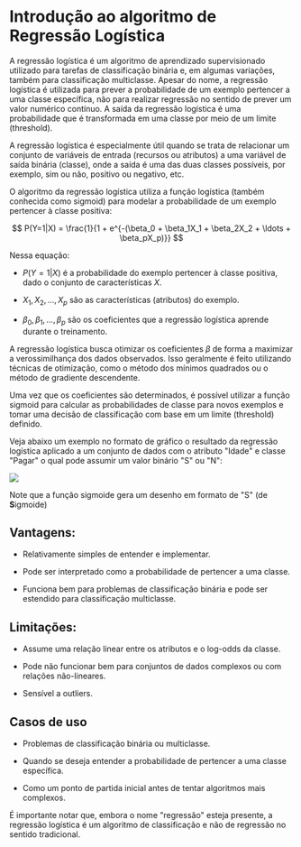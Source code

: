 # Introdução ao algoritmo de Regressão Logística

A regressão logística é um algoritmo de aprendizado supervisionado utilizado para tarefas de classificação binária e, em algumas variações, também para classificação multiclasse. Apesar do nome, a regressão logística é utilizada para prever a probabilidade de um exemplo pertencer a uma classe específica, não para realizar regressão no sentido de prever um valor numérico contínuo. A saída da regressão logística é uma probabilidade que é transformada em uma classe por meio de um limite (threshold).

A regressão logística é especialmente útil quando se trata de relacionar um conjunto de variáveis de entrada (recursos ou atributos) a uma variável de saída binária (classe), onde a saída é uma das duas classes possíveis, por exemplo, sim ou não, positivo ou negativo, etc.

O algoritmo da regressão logística utiliza a função logística (também conhecida como sigmoid) para modelar a probabilidade de um exemplo pertencer à classe positiva:

$$
P(Y=1|X) = \frac{1}{1 + e^{-(\beta_0 + \beta_1X_1 + \beta_2X_2 + \ldots + \beta_pX_p)}}
$$

Nessa equação:

- $P(Y=1|X)$ é a probabilidade do exemplo pertencer à classe positiva, dado o conjunto de características $X$.

- $X_1, X_2, \ldots, X_p$ são as características (atributos) do exemplo.

- $\beta_0, \beta_1, \ldots, \beta_p$ são os coeficientes que a regressão logística aprende durante o treinamento.

A regressão logística busca otimizar os coeficientes $\beta$ de forma a maximizar a verossimilhança dos dados observados. Isso geralmente é feito utilizando técnicas de otimização, como o método dos mínimos quadrados ou o método de gradiente descendente.

Uma vez que os coeficientes são determinados, é possível utilizar a função sigmoid para calcular as probabilidades de classe para novos exemplos e tomar uma decisão de classificação com base em um limite (threshold) definido.

Veja abaixo um exemplo no formato de gráfico o resultado da regressão logística aplicado a um conjunto de dados com o atributo "Idade" e classe "Pagar" o qual pode assumir um valor binário "S" ou "N":

![](exemplo-funcao-sigmoide.png)

Note que a função sigmoide gera um desenho em formato de "S" (de **S**igmoide)

## **Vantagens:**

- Relativamente simples de entender e implementar.

- Pode ser interpretado como a probabilidade de pertencer a uma classe.

- Funciona bem para problemas de classificação binária e pode ser estendido para classificação multiclasse.

## **Limitações:**

- Assume uma relação linear entre os atributos e o log-odds da classe.

- Pode não funcionar bem para conjuntos de dados complexos ou com relações não-lineares.

- Sensível a outliers.

## **Casos de uso**

- Problemas de classificação binária ou multiclasse.

- Quando se deseja entender a probabilidade de pertencer a uma classe específica.

- Como um ponto de partida inicial antes de tentar algoritmos mais complexos.

É importante notar que, embora o nome "regressão" esteja presente, a regressão logística é um algoritmo de classificação e não de regressão no sentido tradicional.
